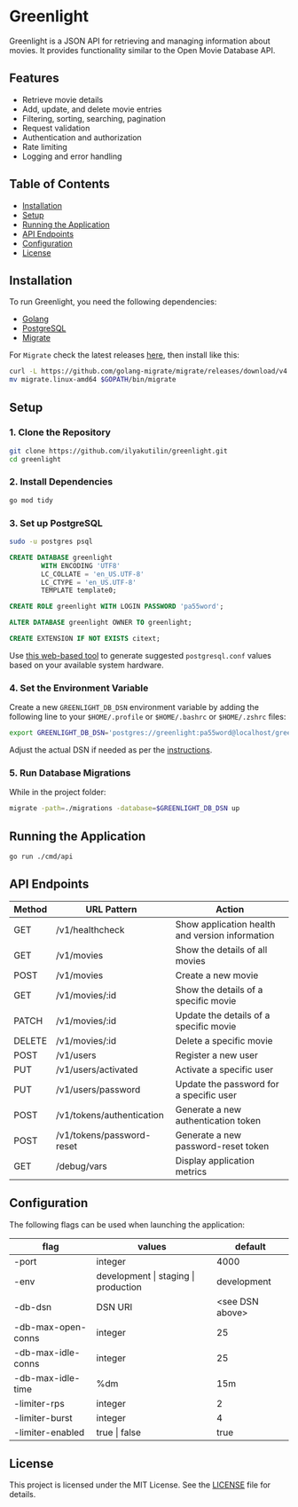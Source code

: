 # Greenlight

Greenlight is a JSON API for retrieving and managing information about movies. It provides functionality similar to the Open Movie Database API.

## Features

- Retrieve movie details
- Add, update, and delete movie entries
- Filtering, sorting, searching, pagination
- Request validation
- Authentication and authorization
- Rate limiting
- Logging and error handling

## Table of Contents

- [Installation](#installation)
- [Setup](#setup)
- [Running the Application](#running-the-application)
- [API Endpoints](#api-endpoints)
- [Configuration](#configuration)
- [License](#license)

## Installation

To run Greenlight, you need the following dependencies:

- [Golang](https://go.dev/doc/install)
- [PostgreSQL](https://www.postgresql.org/download/)
- [Migrate](https://github.com/golang-migrate/migrate)

For `Migrate` check the latest releases [here](https://github.com/golang-migrate/migrate/releases), then install like this:

```sh
curl -L https://github.com/golang-migrate/migrate/releases/download/v4.14.1/migrate.linux-amd64.tar.gz | tar xvz
mv migrate.linux-amd64 $GOPATH/bin/migrate
```

## Setup

### 1. Clone the Repository

```sh
git clone https://github.com/ilyakutilin/greenlight.git
cd greenlight
```

### 2. Install Dependencies

```sh
go mod tidy
```

### 3. Set up PostgreSQL

```sh
sudo -u postgres psql
```

```sql
CREATE DATABASE greenlight
        WITH ENCODING 'UTF8'
        LC_COLLATE = 'en_US.UTF-8'
        LC_CTYPE = 'en_US.UTF-8'
        TEMPLATE template0;

CREATE ROLE greenlight WITH LOGIN PASSWORD 'pa55word';

ALTER DATABASE greenlight OWNER TO greenlight;

CREATE EXTENSION IF NOT EXISTS citext;
```

Use [this web-based tool](https://pgtune.leopard.in.ua) to generate suggested `postgresql.conf` values based on your available system hardware.

### 4. Set the Environment Variable

Create a new `GREENLIGHT_DB_DSN` environment variable by adding the following line to your `$HOME/.profile` or `$HOME/.bashrc` or `$HOME/.zshrc` files:

```sh
export GREENLIGHT_DB_DSN='postgres://greenlight:pa55word@localhost/greenlight'
```

Adjust the actual DSN if needed as per the [instructions](https://www.postgresql.org/docs/current/libpq-connect.html#LIBPQ-CONNSTRING-URIS).

### 5. Run Database Migrations

While in the project folder:

```sh
migrate -path=./migrations -database=$GREENLIGHT_DB_DSN up
```

## Running the Application

```sh
go run ./cmd/api
```

## API Endpoints

| Method | URL Pattern               | Action                                          |
| ------ | ------------------------- | ----------------------------------------------- |
| GET    | /v1/healthcheck           | Show application health and version information |
| GET    | /v1/movies                | Show the details of all movies                  |
| POST   | /v1/movies                | Create a new movie                              |
| GET    | /v1/movies/:id            | Show the details of a specific movie            |
| PATCH  | /v1/movies/:id            | Update the details of a specific movie          |
| DELETE | /v1/movies/:id            | Delete a specific movie                         |
| POST   | /v1/users                 | Register a new user                             |
| PUT    | /v1/users/activated       | Activate a specific user                        |
| PUT    | /v1/users/password        | Update the password for a specific user         |
| POST   | /v1/tokens/authentication | Generate a new authentication token             |
| POST   | /v1/tokens/password-reset | Generate a new password-reset token             |
| GET    | /debug/vars               | Display application metrics                     |

## Configuration

The following flags can be used when launching the application:

| flag               | values                               | default           |
| ------------------ | ------------------------------------ | ----------------- |
| -port              | integer                              | 4000              |
| -env               | development \| staging \| production | development       |
| -db-dsn            | DSN URI                              | \<see DSN above\> |
| -db-max-open-conns | integer                              | 25                |
| -db-max-idle-conns | integer                              | 25                |
| -db-max-idle-time  | %dm                                  | 15m               |
| -limiter-rps       | integer                              | 2                 |
| -limiter-burst     | integer                              | 4                 |
| -limiter-enabled   | true \| false                        | true              |

## License

This project is licensed under the MIT License. See the [LICENSE](https://opensource.org/license/mit) file for details.
